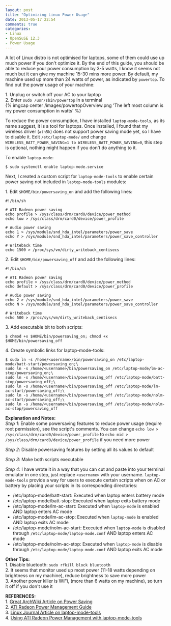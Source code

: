 ```yaml
---
layout: post
title: "Optimizing Linux Power Usage"
date: 2013-05-17 22:54
comments: true
categories: 
- Linux
- OpenSuSE 12.3
- Power Usage
---
```

A lot of Linux distro is not optimised for laptops, some of them could use up much power if you don't optimize it. By the end of this guide, you should be able to reduce your power consumption by 3-5 watts, I know it seems not much but it can give my machine 15-30 mins more power. By default, my machine used up more than 24 watts of power, as indicated by `powertop`. To find out the power usage of your machine:  
<!-- more -->

1\. Unplug or switch off your AC to your laptop  
2\. Enter `sudo /usr/sbin/powertop` in a terminal  
{% imgcap center /images/powertopOverview.png 'The left most column is my power consumption in watts' %}  

To reduce the power consumption, I have installed `laptop-mode-tools`, as its name suggest, it is a tool for laptops. Once installed, I found that my wireless driver (`ath5k`) does not support power saving mode yet, so I have to disable it. Edit `/etc/laptop-mode/` and change `WIRELESS_BATT_POWER_SAVING=1 to WIRELESS_BATT_POWER_SAVING=0`, this step is optional, nothing might happen if you don't do anything to it.  

To enable `laptop-mode`:

	$ sudo systemctl enable laptop-mode.service

Next, I created a custom script for `laptop-mode-tools` to enable certain power saving not included in `laptop-mode-tools` modules:  

1\. Edit `$HOME/bin/powersaving_on` and add the following lines:  

	#!/bin/sh

	# ATI Radeon power saving
	echo profile > /sys/class/drm/card0/device/power_method
	echo low > /sys/class/drm/card0/device/power_profile
	
	# Audio power saving
	echo 1 > /sys/module/snd_hda_intel/parameters/power_save
	echo Y > /sys/module/snd_hda_intel/parameters/power_save_controller
	
	# Writeback time
	echo 1500 > /proc/sys/vm/dirty_writeback_centisecs

2\. Edit `$HOME/bin/powersaving_off` and add the following lines:  

	#!/bin/sh
	
	# ATI Radeon power saving
	echo profile > /sys/class/drm/card0/device/power_method
	echo default > /sys/class/drm/card0/device/power_profile
	
	# Audio power saving
	echo 2 > /sys/module/snd_hda_intel/parameters/power_save
	echo N > /sys/module/snd_hda_intel/parameters/power_save_controller
	
	# Writeback time
	echo 500 > /proc/sys/vm/dirty_writeback_centisecs

3\. Add executable bit to both scripts:

	$ chmod +x $HOME/bin/powersaving_on; chmod +x $HOME/bin/powersaving_off

4\. Create symbolic links for laptop-mode-tools:

	$ sudo ln -s /home/<username>/bin/powersaving_on /etc/laptop-mode/batt-start/powersaving_on;\
	sudo ln -s /home/<username>/bin/powersaving_on /etc/laptop-mode/lm-ac-stop/powersaving_on;\
	sudo ln -s /home/<username>/bin/powersaving_off /etc/laptop-mode/batt-stop/powersaving_off;\
	sudo ln -s /home/<username>/bin/powersaving_off /etc/laptop-mode/lm-ac-start/powersaving_off;\
	sudo ln -s /home/<username>/bin/powersaving_off /etc/laptop-mode/nolm-ac-start/powersaving_off;\
	sudo ln -s /home/<username>/bin/powersaving_off /etc/laptop-mode/nolm-ac-stop/powersaving_off

__Explanation and Notes:__  
_Step 1_: Enable some powersaving features to reduce power usage (require root permission), see the script's comments. You can change `echo low > /sys/class/drm/card0/device/power_profile` to `echo mid > /sys/class/drm/card0/device/power_profile` if you need more power  
  
_Step 2_: Disable powersaving features by setting all its values to default  
  
_Step 3_: Make both scripts executable  
  
_Step 4_: I have wrote it in a way that you can cut and paste into your terminal emulator in one step, just replace `<username>` with your username. `laptop-mode-tools` provide a way for users to execute certain scripts when on AC or battery by placing your scripts in its corresponding directories:

*  /etc/laptop-mode/batt-start: Executed when laptop enters battery mode  
*  /etc/laptop-mode/batt-stop: Executed when laptop exits battery mode  
*  /etc/laptop-mode/lm-ac-start: Executed when `laptop-mode` is enabled AND laptop enters AC mode  
*  /etc/laptop-mode/lm-ac-stop: Executed when `laptop-mode` is enabled AND laptop exits AC mode  
*  /etc/laptop-mode/nolm-ac-start: Executed when `laptop-mode` is disabled through `/etc/laptop-mode/laptop-mode.conf` AND laptop enters AC mode  
*  /etc/laptop-mode/nolm-ac-stop: Executed when `laptop-mode` is disable through `/etc/laptop-mode/laptop-mode.conf` AND laptop exits AC mode  

__Other Tips:__  
1\. Disable bluetooth: `sudo rfkill block bluetooth`  
2\. It seems that monitor used up most power (11-18 watts depending on brightness on my machine), reduce brightness to save more power  
3\. Another power killer is WiFi, (more than 6 watts on my machine), so turn it off if you don't use it  

__REFERENCES:__  
1\. [Great ArchWiki Article on Power Saving](https://wiki.archlinux.org/index.php/Power_saving)  
2\. [ATI Radeon Power Management Guide](http://aubreypwd.com/blog/2012/09/14/howto-ubuntu-12-04-open-source-radeon-drivers-and-power-management/)  
3\. [Linux Journal Article on laptop-mode-tools](http://www.linuxjournal.com/article/7539?page=0,1)  
4\. [Using ATI Radeon Power Management with laptop-mode-tools](http://www.overclock.net/t/731469/how-to-power-saving-with-the-radeon-driver)  
